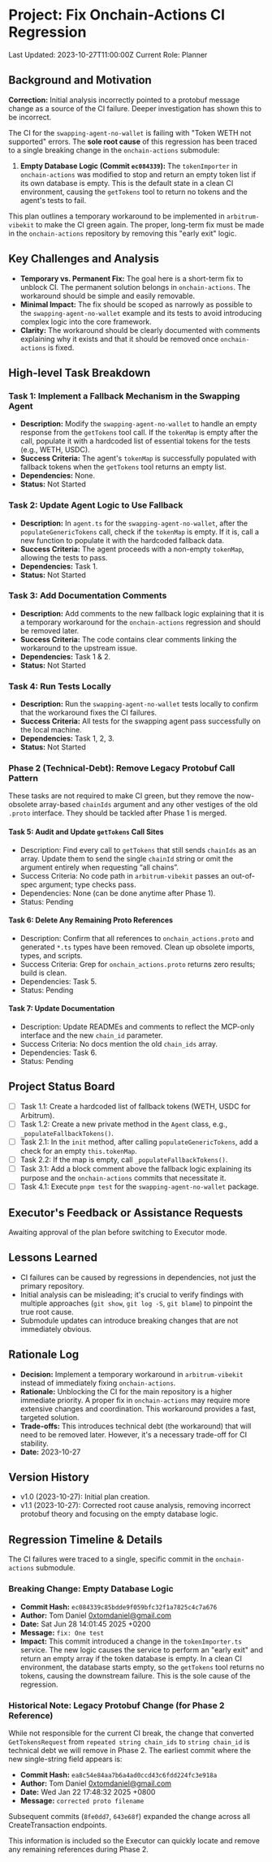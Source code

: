 # Project: Fix Onchain-Actions CI Regression

Last Updated: 2023-10-27T11:00:00Z
Current Role: Planner

## Background and Motivation

**Correction:** Initial analysis incorrectly pointed to a protobuf message change as a source of the CI failure. Deeper investigation has shown this to be incorrect.

The CI for the `swapping-agent-no-wallet` is failing with "Token WETH not supported" errors. The **sole root cause** of this regression has been traced to a single breaking change in the `onchain-actions` submodule:

1.  **Empty Database Logic (Commit `ec084339`):** The `tokenImporter` in `onchain-actions` was modified to stop and return an empty token list if its own database is empty. This is the default state in a clean CI environment, causing the `getTokens` tool to return no tokens and the agent's tests to fail.

This plan outlines a temporary workaround to be implemented in `arbitrum-vibekit` to make the CI green again. The proper, long-term fix must be made in the `onchain-actions` repository by removing this "early exit" logic.

## Key Challenges and Analysis

- **Temporary vs. Permanent Fix:** The goal here is a short-term fix to unblock CI. The permanent solution belongs in `onchain-actions`. The workaround should be simple and easily removable.
- **Minimal Impact:** The fix should be scoped as narrowly as possible to the `swapping-agent-no-wallet` example and its tests to avoid introducing complex logic into the core framework.
- **Clarity:** The workaround should be clearly documented with comments explaining why it exists and that it should be removed once `onchain-actions` is fixed.

## High-level Task Breakdown

### Task 1: Implement a Fallback Mechanism in the Swapping Agent

- **Description:** Modify the `swapping-agent-no-wallet` to handle an empty response from the `getTokens` tool call. If the `tokenMap` is empty after the call, populate it with a hardcoded list of essential tokens for the tests (e.g., WETH, USDC).
- **Success Criteria:** The agent's `tokenMap` is successfully populated with fallback tokens when the `getTokens` tool returns an empty list.
- **Dependencies:** None.
- **Status:** Not Started

### Task 2: Update Agent Logic to Use Fallback

- **Description:** In `agent.ts` for the `swapping-agent-no-wallet`, after the `populateGenericTokens` call, check if the `tokenMap` is empty. If it is, call a new function to populate it with the hardcoded fallback data.
- **Success Criteria:** The agent proceeds with a non-empty `tokenMap`, allowing the tests to pass.
- **Dependencies:** Task 1.
- **Status:** Not Started

### Task 3: Add Documentation Comments

- **Description:** Add comments to the new fallback logic explaining that it is a temporary workaround for the `onchain-actions` regression and should be removed later.
- **Success Criteria:** The code contains clear comments linking the workaround to the upstream issue.
- **Dependencies:** Task 1 & 2.
- **Status:** Not Started

### Task 4: Run Tests Locally

- **Description:** Run the `swapping-agent-no-wallet` tests locally to confirm that the workaround fixes the CI failures.
- **Success Criteria:** All tests for the swapping agent pass successfully on the local machine.
- **Dependencies:** Task 1, 2, 3.
- **Status:** Not Started

### Phase 2 (Technical-Debt): Remove Legacy Protobuf Call Pattern

These tasks are not required to make CI green, but they remove the now-obsolete array-based `chainIds` argument and any other vestiges of the old `.proto` interface. They should be tackled after Phase 1 is merged.

#### Task 5: Audit and Update `getTokens` Call Sites

- Description: Find every call to `getTokens` that still sends `chainIds` as an array. Update them to send the single `chainId` string or omit the argument entirely when requesting “all chains”.
- Success Criteria: No code path in `arbitrum-vibekit` passes an out-of-spec argument; type checks pass.
- Dependencies: None (can be done anytime after Phase 1).
- Status: Pending

#### Task 6: Delete Any Remaining Proto References

- Description: Confirm that all references to `onchain_actions.proto` and generated `*.ts` types have been removed. Clean up obsolete imports, types, and scripts.
- Success Criteria: Grep for `onchain_actions.proto` returns zero results; build is clean.
- Dependencies: Task 5.
- Status: Pending

#### Task 7: Update Documentation

- Description: Update READMEs and comments to reflect the MCP-only interface and the new `chain_id` parameter.
- Success Criteria: No docs mention the old `chain_ids` array.
- Dependencies: Task 6.
- Status: Pending

## Project Status Board

- [ ] Task 1.1: Create a hardcoded list of fallback tokens (WETH, USDC for Arbitrum).
- [ ] Task 1.2: Create a new private method in the `Agent` class, e.g., `_populateFallbackTokens()`.
- [ ] Task 2.1: In the `init` method, after calling `populateGenericTokens`, add a check for an empty `this.tokenMap`.
- [ ] Task 2.2: If the map is empty, call `_populateFallbackTokens()`.
- [ ] Task 3.1: Add a block comment above the fallback logic explaining its purpose and the `onchain-actions` commits that necessitate it.
- [ ] Task 4.1: Execute `pnpm test` for the `swapping-agent-no-wallet` package.

## Executor's Feedback or Assistance Requests

Awaiting approval of the plan before switching to Executor mode.

## Lessons Learned

- CI failures can be caused by regressions in dependencies, not just the primary repository.
- Initial analysis can be misleading; it's crucial to verify findings with multiple approaches (`git show`, `git log -S`, `git blame`) to pinpoint the true root cause.
- Submodule updates can introduce breaking changes that are not immediately obvious.

## Rationale Log

- **Decision:** Implement a temporary workaround in `arbitrum-vibekit` instead of immediately fixing `onchain-actions`.
- **Rationale:** Unblocking the CI for the main repository is a higher immediate priority. A proper fix in `onchain-actions` may require more extensive changes and coordination. This workaround provides a fast, targeted solution.
- **Trade-offs:** This introduces technical debt (the workaround) that will need to be removed later. However, it's a necessary trade-off for CI stability.
- **Date:** 2023-10-27

## Version History

- v1.0 (2023-10-27): Initial plan creation.
- v1.1 (2023-10-27): Corrected root cause analysis, removing incorrect protobuf theory and focusing on the empty database logic.

## Regression Timeline & Details

The CI failures were traced to a single, specific commit in the `onchain-actions` submodule.

### Breaking Change: Empty Database Logic

- **Commit Hash:** `ec084339c85bdde9f059bfc32f1a7825c4c7a676`
- **Author:** Tom Daniel <0xtomdaniel@gmail.com>
- **Date:** Sat Jun 28 14:01:45 2025 +0200
- **Message:** `fix: One test`
- **Impact:** This commit introduced a change in the `tokenImporter.ts` service. The new logic causes the service to perform an "early exit" and return an empty array if the token database is empty. In a clean CI environment, the database starts empty, so the `getTokens` tool returns no tokens, causing the downstream failure. This is the sole cause of the regression.

### Historical Note: Legacy Protobuf Change (for Phase 2 Reference)

While not responsible for the current CI break, the change that converted `GetTokensRequest` from `repeated string chain_ids` to `string chain_id` is technical debt we will remove in Phase 2. The earliest commit where the new single-string field appears is:

- **Commit Hash:** `ea8c54e84aa7b6a4ad0ccd43c6fdd224fc3e918a`
- **Author:** Tom Daniel <0xtomdaniel@gmail.com>
- **Date:** Wed Jan 22 17:48:32 2025 +0800
- **Message:** `corrected proto filename`

Subsequent commits (`8fe0dd7`, `643e68f`) expanded the change across all CreateTransaction endpoints.

This information is included so the Executor can quickly locate and remove any remaining references during Phase 2.
